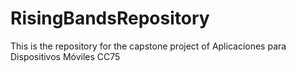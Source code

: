 # RisingBandsRepository
This is the repository for the capstone project of Aplicaciones para Dispositivos Móviles CC75
